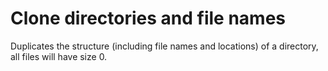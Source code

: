 # Clone directories and file names
Duplicates the structure (including file names and locations) of a directory, all files will have size 0.